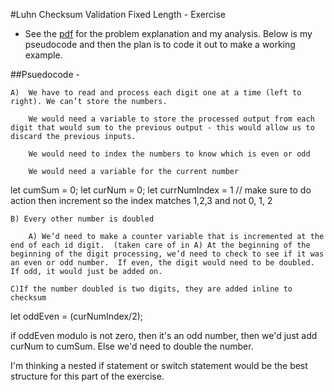 #Luhn Checksum Validation Fixed Length - Exercise 

- See the [pdf](/chapter_2/luhnChecksumValidationFixedLength_inProgress.pdf) for the problem explanation and my analysis. Below is my pseudocode and then the plan is to code it out to make a working example.

##Psuedocode -
```
A)  We have to read and process each digit one at a time (left to right). We can’t store the numbers. 

    We would need a variable to store the processed output from each digit that would sum to the previous output - this would allow us to discard the previous inputs.

    We would need to index the numbers to know which is even or odd

    We would need a variable for the current number
```

let cumSum = 0;
let curNum = 0;
let currNumIndex = 1 // make sure to do action then increment so the index matches 1,2,3 and not 0, 1, 2


```
B) Every other number is doubled

    A) We’d need to make a counter variable that is incremented at the end of each id digit.  (taken care of in A) At the beginning of the beginning of the digit processing, we’d need to check to see if it was an even or odd number.  If even, the digit would need to be doubled. If odd, it would just be added on. 

C)If the number doubled is two digits, they are added inline to checksum 
```



let oddEven = (curNumIndex/2);

if oddEven modulo is not zero, then it's an odd number, then we'd just add curNum to cumSum. Else we'd need to double the number.

I'm thinking a nested if statement or switch statement would be the best structure for this part of the exercise.
